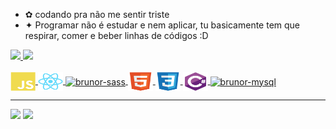 - ✿ codando pra não me sentir triste
- ✦ Programar não é estudar e nem aplicar, tu basicamente tem que respirar, comer e beber linhas de códigos :D


 <a href="https://github.com/Brunoor02">
  <img height="180em" src="https://github-readme-stats.vercel.app/api?username=Brunoor02&show_icons=true&theme=blue-green&include_all_commits=true&count_private=true"/>
  <img height="180em" src="https://github-readme-stats.vercel.app/api/top-langs/?username=Brunoor02&layout=compact&langs_count=7&theme=blue-green">
</div>

<div style="display: inline_block"><br>
  <img align="center" alt="brunor-Js" height="30" width="40" src="https://raw.githubusercontent.com/devicons/devicon/master/icons/javascript/javascript-plain.svg">

  <img align="center" alt="brunor-React" height="30" width="40" src="https://raw.githubusercontent.com/devicons/devicon/master/icons/react/react-original.svg">
  <img align="center" alt="brunor-sass" height="30" width="30" src="https://cdn-icons-png.flaticon.com/512/5968/5968358.png">
  <img align="center" alt="brunor-HTML" height="30" width="40" src="https://raw.githubusercontent.com/devicons/devicon/master/icons/html5/html5-original.svg">
  <img align="center" alt="brunor-CSS" height="30" width="40" src="https://raw.githubusercontent.com/devicons/devicon/master/icons/css3/css3-original.svg">
  <img align="center" alt="brunor-Csharp" height="30" width="40" src="https://raw.githubusercontent.com/devicons/devicon/master/icons/csharp/csharp-original.svg">
   <img align="center" alt="brunor-mysql" height="30" width="30" src="https://cdn-icons-png.flaticon.com/512/528/528260.png">

  
</div>
<hr>
<div> 
  <a href="https://www.instagram.com/saikiii02/" target="_blank"><img src="https://img.shields.io/badge/-Instagram-%23E4405F?style=for-the-badge&logo=instagram&logoColor=white" target="_blank"></a>
  <a href = "mailto:bruno.virgilio06@gmail.com"><img src="https://img.shields.io/badge/-Gmail-%23333?style=for-the-badge&logo=gmail&logoColor=white" target="_blank"></a>
 
 

 
</div>
